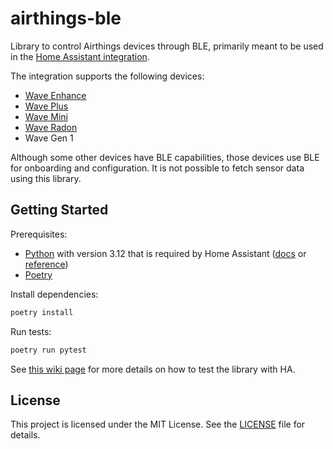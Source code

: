 # airthings-ble

Library to control Airthings devices through BLE, primarily meant to be used in
the [Home Assistant integration](https://www.home-assistant.io/integrations/airthings_ble/). 

The integration supports the following devices:

- [Wave Enhance](https://www.airthings.com/no/wave-enhance-eu)
- [Wave Plus](https://www.airthings.com/en/wave-plus)
- [Wave Mini](https://www.airthings.com/en/wave-mini)
- [Wave Radon](https://www.airthings.com/en/wave-radon)
- Wave Gen 1

Although some other devices have BLE capabilities, those devices use BLE for onboarding and configuration.
It is not possible to fetch sensor data using this library.

## Getting Started

Prerequisites:

- [Python](https://www.python.org/downloads/) with version 3.12 that is required by Home Assistant ([docs](https://developers.home-assistant.io/docs/development_environment?_highlight=python&_highlight=versi#manual-environment) or [reference](https://github.com/home-assistant/architecture/blob/master/adr/0002-minimum-supported-python-version.md))
- [Poetry](https://python-poetry.org/docs/#installation)

Install dependencies:

```bash
poetry install
```

Run tests:

```bash
poetry run pytest
```

See [this wiki page](https://github.com/Airthings/airthings-ble/wiki/Testing-with-Home-Assistant) for more details
on how to test the library with HA.

## License

This project is licensed under the MIT License. See the [LICENSE](LICENSE) file for details. 